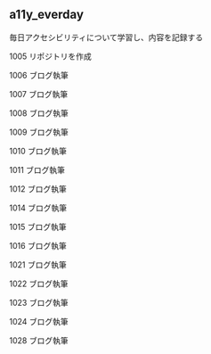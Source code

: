 ## a11y_everday

毎日アクセシビリティについて学習し、内容を記録する

1005
リポジトリを作成

1006
ブログ執筆

1007
ブログ執筆

1008
ブログ執筆

1009
ブログ執筆

1010
ブログ執筆

1011
ブログ執筆

1012
ブログ執筆

1014
ブログ執筆

1015
ブログ執筆

1016
ブログ執筆

1021
ブログ執筆

1022
ブログ執筆

1023
ブログ執筆

1024
ブログ執筆

1028
ブログ執筆
